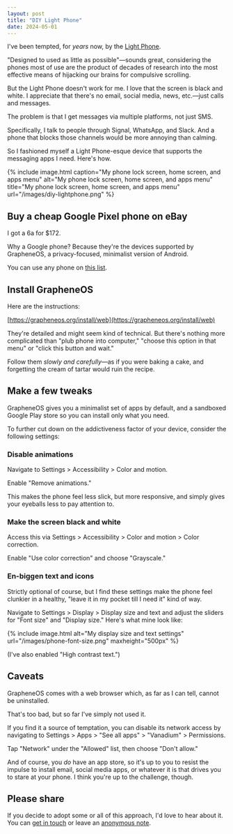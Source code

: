 ```yaml
---
layout: post
title: "DIY Light Phone"
date: 2024-05-01
---
```


I've been tempted, for _years_ now, by the [Light Phone](https://www.thelightphone.com/).

"Designed to used as little as possible"—sounds great, considering the phones most of use are the product of decades of research into the most effective means of hijacking our brains for compulsive scrolling.

But the Light Phone doesn't work for me. I love that the screen is black and white. I appreciate that there's no email, social media, news, etc.—just calls and messages.

The problem is that I get messages via multiple platforms, not just SMS. 

Specifically, I talk to people through Signal, WhatsApp, and Slack. And a phone that blocks those channels would be more annoying than calming.

So I fashioned myself a Light Phone-esque device that supports the messaging apps I need. Here's how.

{% include image.html caption="My phone lock screen, home screen, and apps menu" alt="My phone lock screen, home screen, and apps menu" title="My phone lock screen, home screen, and apps menu" url="/images/diy-lightphone.png" %}

## Buy a cheap Google Pixel phone on eBay

I got a 6a for $172. 

Why a Google phone? Because they're the devices supported by GrapheneOS, a privacy-focused, minimalist version of Android. 

You can use any phone on [this list](https://grapheneos.org/faq#device-support).

## Install GrapheneOS

Here are the instructions:

[https://grapheneos.org/install/web](https://grapheneos.org/install/web)

They're detailed and might seem kind of technical. But there's nothing more complicated than "plub phone into computer," "choose this option in that menu" or "click this button and wait."

Follow them _slowly and carefully_—as if you were baking a cake, and forgetting the cream of tartar would ruin the recipe.

## Make a few tweaks

GrapheneOS gives you a minimalist set of apps by default, and a sandboxed Google Play store so you can install only what you need.

To further cut down on the addictiveness factor of your device, consider the following settings:

### Disable animations

Navigate to Settings > Accessibility > Color and motion.

Enable "Remove animations."

This makes the phone feel less slick, but more responsive, and simply gives your eyeballs less to pay attention to.

### Make the screen black and white

Access this via Settings > Accessibility > Color and motion > Color correction.

Enable "Use color correction" and choose "Grayscale."

### En-biggen text and icons

Strictly optional of course, but I find these settings make the phone feel clunkier in a healthy, "leave it in my pocket till I need it" kind of way.

Navigate to Settings > Display > Display size and text and adjust the sliders for "Font size" and "Display size." Here's what mine look like:

{% include image.html alt="My display size and text settings" url="/images/phone-font-size.png" maxheight="500px" %}

(I've also enabled "High contrast text.")

## Caveats

GrapheneOS comes with a web browser which, as far as I can tell, cannot be uninstalled.

That's too bad, but so far I've simply not used it.

If you find it a source of temptation, you can disable its network access by navigating to Settings > Apps > "See all apps" > "Vanadium" > Permissions.

Tap "Network" under the "Allowed" list, then choose "Don't allow."

And of course, you _do_ have an app store, so it's up to you to resist the impulse to install email, social media apps, or whatever it is that drives you to stare at your phone. I think you're up to the challenge, though.

## Please share

If you decide to adopt some or all of this approach, I'd love to hear about it. You can [get in touch](/contact) or leave an [anonymous note](/anonymous-feedback). 

